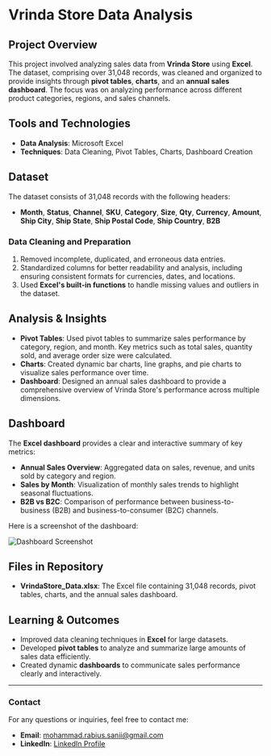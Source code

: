# Vrinda Store Data Analysis

## Project Overview
This project involved analyzing sales data from **Vrinda Store** using **Excel**. The dataset, comprising over 31,048 records, was cleaned and organized to provide insights through **pivot tables**, **charts**, and an **annual sales dashboard**. The focus was on analyzing performance across different product categories, regions, and sales channels.

## Tools and Technologies
- **Data Analysis**: Microsoft Excel
- **Techniques**: Data Cleaning, Pivot Tables, Charts, Dashboard Creation

## Dataset
The dataset consists of 31,048 records with the following headers:
- **Month**, **Status**, **Channel**, **SKU**, **Category**, **Size**, **Qty**, **Currency**, **Amount**, **Ship City**, **Ship State**, **Ship Postal Code**, **Ship Country**, **B2B**

### Data Cleaning and Preparation
1. Removed incomplete, duplicated, and erroneous data entries.
2. Standardized columns for better readability and analysis, including ensuring consistent formats for currencies, dates, and locations.
3. Used **Excel's built-in functions** to handle missing values and outliers in the dataset.

## Analysis & Insights
- **Pivot Tables**: Used pivot tables to summarize sales performance by category, region, and month. Key metrics such as total sales, quantity sold, and average order size were calculated.
- **Charts**: Created dynamic bar charts, line graphs, and pie charts to visualize sales performance over time.
- **Dashboard**: Designed an annual sales dashboard to provide a comprehensive overview of Vrinda Store's performance across multiple dimensions.

## Dashboard
The **Excel dashboard** provides a clear and interactive summary of key metrics:
- **Annual Sales Overview**: Aggregated data on sales, revenue, and units sold by category and region.
- **Sales by Month**: Visualization of monthly sales trends to highlight seasonal fluctuations.
- **B2B vs B2C**: Comparison of performance between business-to-business (B2B) and business-to-consumer (B2C) channels.

Here is a screenshot of the dashboard:

![Dashboard Screenshot](link-to-dashboard-screenshot)

## Files in Repository
- **VrindaStore_Data.xlsx**: The Excel file containing 31,048 records, pivot tables, charts, and the annual sales dashboard.


## Learning & Outcomes
- Improved data cleaning techniques in **Excel** for large datasets.
- Developed **pivot tables** to analyze and summarize large amounts of sales data efficiently.
- Created dynamic **dashboards** to communicate sales performance clearly and interactively.

---

### Contact
For any questions or inquiries, feel free to contact me:
- **Email**: [mohammad.rabius.sanii@gmail.com](mailto:mohammad.rabius.sanii@gmail.com)
- **LinkedIn**: [LinkedIn Profile](https://www.linkedin.com/in/mohammad-rabius-sani/)
